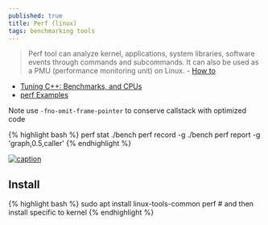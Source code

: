 ```yaml
---
published: true
title: Perf (linux)
tags: benchmarking tools
---
```

> Perf tool can analyze kernel, applications, system libraries, software events through commands and subcommands. It can also be used as a PMU (performance monitoring unit) on Linux. - [How to](https://www.ubuntupit.com/how-to-install-and-configure-perf-in-linux-distributions/)

- [Tuning C++: Benchmarks, and CPUs](https://youtu.be/nXaxk27zwlk?t=686)
- [perf Examples](https://www.brendangregg.com/perf.html)

Note
use `-fno-omit-frame-pointer` to conserve callstack with optimized code

{% highlight bash %}
perf stat ./bench
perf record -g ./bench
perf report -g 'graph,0.5,caller' 
{% endhighlight %}

[![caption](https://www.brendangregg.com/perf_events/perf_events_map.png)](https://www.brendangregg.com/perf.html)

## Install

{% highlight bash %}
sudo apt install linux-tools-common
perf # and then install specific to kernel
{% endhighlight %}